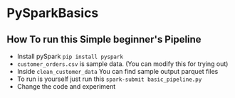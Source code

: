 # PySparkBasics

## How To run this Simple beginner's Pipeline
- Install pySpark ```pip install pyspark```
- `customer_orders.csv` is sample data. (You can modify this for trying out)
- Inside `clean_customer_data` You can find sample output parquet files
- To run is yourself just run this `spark-submit basic_pipeline.py`
- Change the code and experiment
